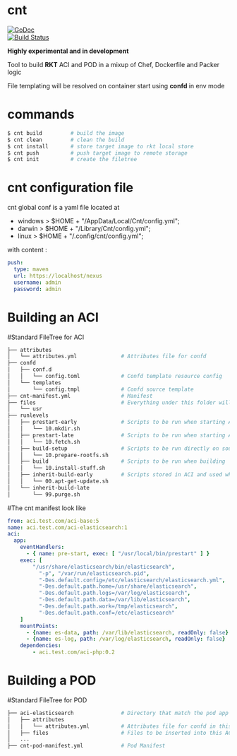 # cnt

[![GoDoc](https://godoc.org/blablacar/cnt?status.png)](https://godoc.org/blablacar/cnt)  
[![Build Status](https://travis-ci.org/blablacar/cnt.svg?branch=master)](https://travis-ci.org/blablacar/cnt)

**Highly experimental and in development**

Tool to build **RKT** ACI and POD in a mixup of Chef, Dockerfile and Packer logic

File templating will be resolved on container start using **confd** in env mode

# commands
```bash
$ cnt build         # build the image
$ cnt clean         # clean the build
$ cnt install       # store target image to rkt local store
$ cnt push          # push target image to remote storage
$ cnt init          # create the filetree
```

# cnt configuration file

cnt global conf is a yaml file located at
* windows >  $HOME + "/AppData/Local/Cnt/config.yml";
* darwin > $HOME + "/Library/Cnt/config.yml";
* linux > $HOME + "/.config/cnt/config.yml";

with content :
```yml
push:
  type: maven
  url: https://localhost/nexus
  username: admin
  password: admin 
```


Building an ACI
===============

#Standard FileTree for ACI
```bash
├── attributes
│   └── attributes.yml              # Attributes file for confd
├── confd
│   ├── conf.d 
│   │   └── config.toml             # Confd template resource config
│   └── templates
│       └── config.tmpl             # Confd source template
├── cnt-manifest.yml                # Manifest
├── files                           # Everything under this folder will be copied verbatim in the target rootfs.
│   └── usr
├── runlevels
│   ├── prestart-early              # Scripts to be run when starting ACI before confd templating
│   │   └── 10.mkdir.sh
│   ├── prestart-late               # Scripts to be run when starting ACI after confd templating
│   │   └── 10.fetch.sh
│   ├── build-setup                 # Scripts to be run directly on source host before building
│   │   └── 10.prepare-rootfs.sh
│   ├── build                       # Scripts to be run when building
│   │   └── 10.install-stuff.sh
│   ├── inherit-build-early         # Scripts stored in ACI and used when building from this image
│   │   └── 00.apt-get-update.sh
│   └── inherit-build-late
│       └── 99.purge.sh

```

#The cnt manifest look like
```yaml
from: aci.test.com/aci-base:5
name: aci.test.com/aci-elasticsearch:1
aci:
  app:
    eventHandlers:
      - { name: pre-start, exec: [ "/usr/local/bin/prestart" ] }
    exec: [
        "/usr/share/elasticsearch/bin/elasticsearch",
          "-p", "/var/run/elasticsearch.pid",
          "-Des.default.config=/etc/elasticsearch/elasticsearch.yml",
          "-Des.default.path.home=/usr/share/elasticsearch",
          "-Des.default.path.logs=/var/log/elasticsearch",
          "-Des.default.path.data=/var/lib/elasticsearch",
          "-Des.default.path.work=/tmp/elasticsearch",
          "-Des.default.path.conf=/etc/elasticsearch"
    ]
    mountPoints:
      - {name: es-data, path: /var/lib/elasticsearch, readOnly: false}
      - {name: es-log, path: /var/log/elasticsearch, readOnly: false}
    dependencies:
        - aci.test.com/aci-php:0.2
```


Building a POD
=============

#Standard FileTree for POD

```bash
├── aci-elasticsearch               # Directory that match the pod app shortname (or name)
│   ├── attributes
│   │   └── attributes.yml          # Attributes file for confd in this ACI
│   ├── files                       # Files to be inserted into this ACI
│   ...  
├── cnt-pod-manifest.yml            # Pod Manifest

```
